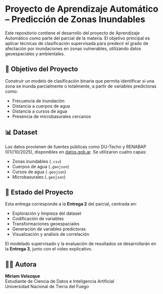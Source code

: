 # Proyecto de Aprendizaje Automático – Predicción de Zonas Inundables

Este repositorio contiene el desarrollo del proyecto de Aprendizaje Automático como parte del parcial de la materia. El objetivo principal es aplicar técnicas de clasificación supervisada para predecir el grado de afectación por inundaciones en zonas vulnerables, utilizando datos geoespaciales y ambientales.

## 🎯 Objetivo del Proyecto

Construir un modelo de clasificación binaria que permita identificar si una zona se inunda parcialmente o totalmente, a partir de variables predictoras como:

- Frecuencia de inundación
- Distancia a cuerpos de agua
- Distancia a cursos de agua
- Presencia de microbasurales cercanos


## 📊 Dataset

Los datos provienen de fuentes públicas como DU-Techo y RENABAP (01//10/2025), disponibles en [datos.gob.ar](https://www.datos.gob.ar/dataset/habitat-factores-riesgo-barrios-populares-gran-buenos-aires). Se utilizaron cuatro capas:

- Zonas inundables (`.csv`)
- Cuerpos de agua (`.geojson`)
- Cursos de agua (`.geojson`)
- Microbasurales (`.geojson`)

## 📌 Estado del Proyecto

Esta entrega corresponde a la **Entrega 2** del parcial, centrada en:

- Exploración y limpieza del dataset
- Codificación de variables
- Transformaciones geoespaciales
- Generación de variables predictoras
- Visualización y análisis de correlación

El modelado supervisado y la evaluación de resultados se desarrollarán en la **Entrega 3**, junto con el video explicativo.

## 👩‍💻 Autora

**Miriam Velazque**  
Estudiante de Ciencia de Datos e Inteligencia Artificial  
Universidad Nacional de Tierra del Fuego  

